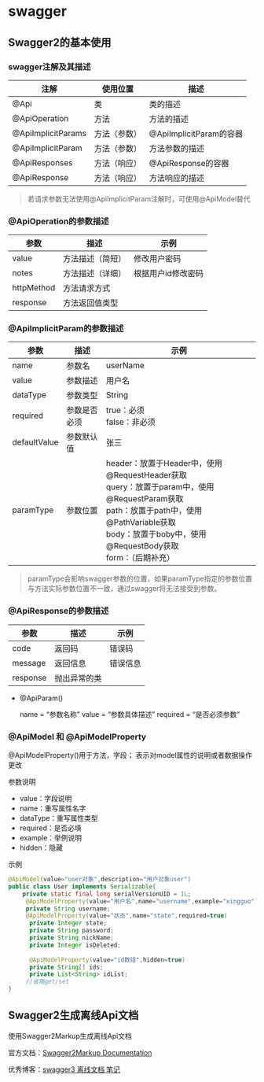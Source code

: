 # swagger

## Swagger2的基本使用

### swagger注解及其描述

| 注解               | 使用位置     | 描述                    |
| ------------------ | ------------ | ----------------------- |
| @Api               | 类           | 类的描述                |
| @ApiOperation      | 方法         | 方法的描述              |
| @ApiImplicitParams | 方法（参数） | @ApiImplicitParam的容器 |
| @ApiImplicitParam  | 方法（参数） | 方法参数的描述          |
| @ApiResponses      | 方法（响应） | @ApiResponse的容器      |
| @ApiResponse       | 方法（响应） | 方法响应的描述          |

> 若请求参数无法使用@ApiImplicitParam注解时，可使用@ApiModel替代

### @ApiOperation的参数描述

| 参数       | 描述             | 示例               |
| ---------- | ---------------- | ------------------ |
| value      | 方法描述（简短） | 修改用户密码       |
| notes      | 方法描述（详细） | 根据用户id修改密码 |
| httpMethod | 方法请求方式     |                    |
| response   | 方法返回值类型   |                    |

### @ApiImplicitParam的参数描述

| 参数         | 描述         | 示例                                                         |
| ------------ | ------------ | ------------------------------------------------------------ |
| name         | 参数名       | userName                                                     |
| value        | 参数描述     | 用户名                                                       |
| dataType     | 参数类型     | String                                                       |
| required     | 参数是否必须 | true：必须<br />false：非必须                                |
| defaultValue | 参数默认值   | 张三                                                         |
| paramType    | 参数位置     | header：放置于Header中，使用@RequestHeader获取<br />query：放置于param中，使用@RequestParam获取<br />path：放置于path中，使用@PathVariable获取<br />body：放置于boby中，使用@RequestBody获取<br />form：（后期补充） |

> paramType会影响swagger参数的位置，如果paramType指定的参数位置与方法实际参数位置不一致，通过swagger将无法接受到参数。

### @ApiResponse的参数描述

| 参数     | 描述         | 示例     |
| -------- | ------------ | -------- |
| code     | 返回码       | 错误码   |
| message  | 返回信息     | 错误信息 |
| response | 抛出异常的类 |          |



- @ApiParam()

  name = “参数名称”
  value = “参数具体描述”
  required = “是否必须参数”

### @ApiModel 和 @ApiModelProperty

@ApiModelProperty()用于方法，字段； 表示对model属性的说明或者数据操作更改

参数说明

- value：字段说明
- name：重写属性名字
- dataType：重写属性类型
- required：是否必填
- example：举例说明
- hidden：隐藏

示例

```java
@ApiModel(value="user对象",description="用户对象user")
public class User implements Serializable{
    private static final long serialVersionUID = 1L;
     @ApiModelProperty(value="用户名",name="username",example="xingguo")
     private String username;
     @ApiModelProperty(value="状态",name="state",required=true)
      private Integer state;
      private String password;
      private String nickName;
      private Integer isDeleted;
 
      @ApiModelProperty(value="id数组",hidden=true)
      private String[] ids;
      private List<String> idList;
     //省略get/set
}
```



## Swagger2生成离线Api文档

使用Swagger2Markup生成离线Api文档

官方文档：[Swagger2Markup Documentation](http://swagger2markup.github.io/swagger2markup/1.3.3/#_introduction)

优秀博客：[swagger3 离线文档 笔记](https://github.com/makai554892700/Swagger3Demo)

